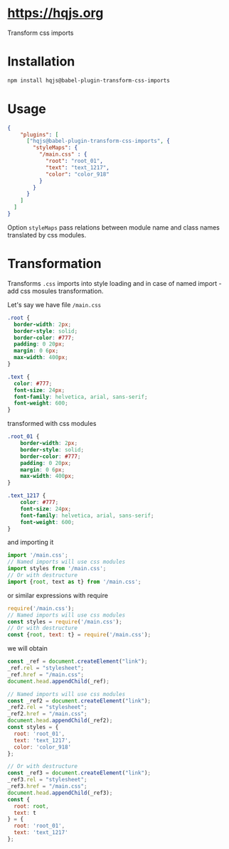 # https://hqjs.org
Transform css imports

# Installation
```sh
npm install hqjs@babel-plugin-transform-css-imports
```

# Usage
```json
{
    "plugins": [
      ["hqjs@babel-plugin-transform-css-imports", {
        "styleMaps": {
          "/main.css" : {
            "root": "root_01",
            "text": "text_1217",
            "color": "color_918"
          }
        }
      }
    ]
  ]
}
```
Option `styleMaps` pass relations between module name and class names translated by css modules.

# Transformation
Transforms `.css` imports into style loading and in case of named import - add css mosules transformation.

Let's say we have file `/main.css`
```css
.root {
  border-width: 2px;
  border-style: solid;
  border-color: #777;
  padding: 0 20px;
  margin: 0 6px;
  max-width: 400px;
}

.text {
  color: #777;
  font-size: 24px;
  font-family: helvetica, arial, sans-serif;
  font-weight: 600;
}
```
transformed with css modules
```css
.root_01 {
    border-width: 2px;
    border-style: solid;
    border-color: #777;
    padding: 0 20px;
    margin: 0 6px;
    max-width: 400px;
}

.text_1217 {
    color: #777;
    font-size: 24px;
    font-family: helvetica, arial, sans-serif;
    font-weight: 600;
}
```

and importing it

```js
import '/main.css';
// Named imports will use css modules
import styles from '/main.css';
// Or with destructure
import {root, text as t} from '/main.css';
```
or similar expressions with require
```js
require('/main.css');
// Named imports will use css modules
const styles = require('/main.css');
// Or with destructure
const {root, text: t} = require('/main.css');
```
we will obtain
```js
const _ref = document.createElement("link");
_ref.rel = "stylesheet";
_ref.href = "/main.css";
document.head.appendChild(_ref);

// Named imports will use css modules
const _ref2 = document.createElement("link");
_ref2.rel = "stylesheet";
_ref2.href = "/main.css";
document.head.appendChild(_ref2);
const styles = {
  root: 'root_01',
  text: 'text_1217',
  color: 'color_918'
};

// Or with destructure
const _ref3 = document.createElement("link");
_ref3.rel = "stylesheet";
_ref3.href = "/main.css";
document.head.appendChild(_ref3);
const {
  root: root,
  text: t
} = {
  root: 'root_01',
  text: 'text_1217'
};
```
